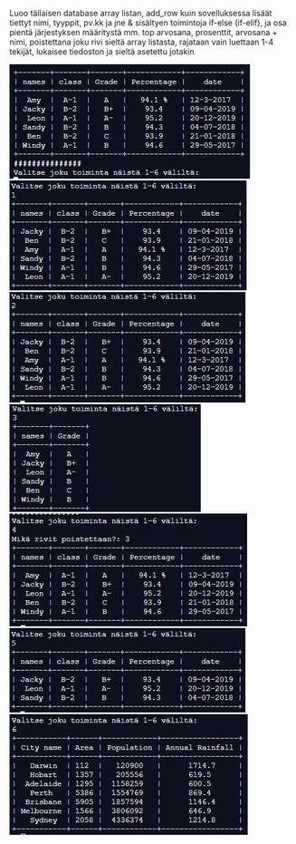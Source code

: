 Luoo tällaisen database array listan, add_row kuin sovelluksessa lisäät tiettyt nimi, tyyppit, pv.kk ja jne & 
sisältyen toimintoja if-else (if-elif), ja osa pientä järjestyksen määritystä mm. 
top arvosana, prosenttit, arvosana + nimi, poistettana joku rivi sieltä array listasta, rajataan vain luettaan 1-4 tekijät, lukaisee tiedoston ja sieltä asetettu jotakin

![Alt text](images/prettytable1.PNG?raw=true "None") <br>
![Alt text](images/prettytable2-1.PNG?raw=true "None") <br>
![Alt text](images/prettytable2-2.PNG?raw=true "None") <br>
![Alt text](images/prettytable2-3.PNG?raw=true "None") <br>
![Alt text](images/prettytable2-4.PNG?raw=true "None") <br>
![Alt text](images/prettytable2-5.PNG?raw=true "None") <br>
![Alt text](images/prettytable2-6.PNG?raw=true "None") 
